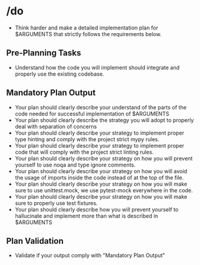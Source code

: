# /do

- Think harder and make a detailed implementation plan for $ARGUMENTS that strictly follows the requirements below.

## Pre-Planning Tasks

- Understand how the code you will implement should integrate and properly use the existing codebase.

## Mandatory Plan Output

- Your plan should clearly describe your understand of the parts of the code needed for successful implementation of $ARGUMENTS
- Your plan should clearly describe the strategy you will adopt to properly deal with separation of concerns
- Your plan should clearly describe your strategy to implement proper type hinting and comply with the project strict mypy rules.
- Your plan should clearly describe your strategy to implement proper code that will comply with the project strict linting rules.
- Your plan should clearly describe your strategy on how you will prevent yourself to use noqa and type ignore comments.
- Your plan should clearly describe your strategy on how you will avoid the usage of imports inside the code instead of at the top of the file.
- Your plan should clearly describe your strategy on how you will make sure to use unittest.mock, we use pytest-mock everywhere in the code.
- Your plan should clearly describe your strategy on how you will make sure to properly use test fixtures.
- Your plan should clearly describe how you will prevent yourself to hallucinate and implement more than what is described in $ARGUMENTS

## Plan Validation

- Validate if your output comply with "Mandatory Plan Output"
